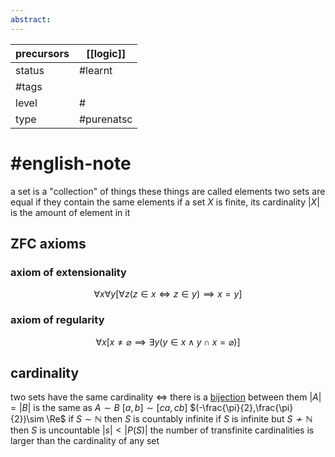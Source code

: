 ```yaml
---
abstract:
---
```

| precursors | [[logic]] |
| ---------- | --------- |
| status     | #learnt   |
| #tags      |           |
| level      | #         |
| type       | #purenatsc                          |
# #english-note 
a set is a "collection" of things
these things are called elements
two sets are equal if they contain the same elements
if a set $X$ is finite, its cardinality $|X|$ is the amount of element in it
## ZFC axioms
### axiom of extensionality
$$\forall x\forall y[\forall z(z\in x\iff z\in y)\implies x=y]$$
### axiom of regularity
$$\forall x[x\ne\varnothing\implies\exists y(y\in x\land y\cap x=\varnothing)]$$
###

## cardinality
two sets have the same cardinality $\iff$ there is a [bijection](algebra.md#bijection) between them
$|A|=|B|$ is the same as $A\sim B$
$[a,b]\sim [ca,cb]$
$(-\frac{\pi}{2},\frac{\pi}{2})\sim \Re$
if $S\sim\mathbb{N}$ then $S$ is countably infinite
if $S$ is infinite but $S\nsim\mathbb{N}$ then $S$ is uncountable
$|s|<|P(S)|$
the number of transfinite cardinalities is larger than the cardinality of any set

